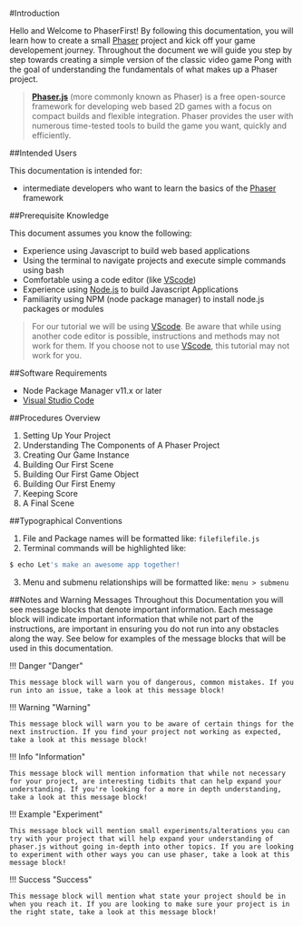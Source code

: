 #Introduction

Hello and Welcome to PhaserFirst! By following this documentation, you will learn how to create a small [Phaser][1] project and kick off your game developement journey. Throughout the document we will guide you step by step towards creating a simple version of the classic video game Pong with the goal of understanding the fundamentals of what makes up a Phaser project.
> **[Phaser.js][1]** (more commonly known as Phaser) is a free open-source framework for developing web based 2D games with a focus on compact builds and flexible integration. Phaser provides the user with numerous time-tested tools to build the game you want, quickly and efficiently. 

##Intended Users

This documentation is intended for:

- intermediate developers who want to learn the basics of the [Phaser][1] framework

##Prerequisite Knowledge

This document assumes you know the following:

- Experience using Javascript to build web based applications
- Using the terminal to navigate projects and execute simple commands using bash
- Comfortable using a code editor (like [VScode][2])
- Experience using [Node.js][3] to build Javascript Applications
- Familiarity using NPM (node package manager) to install node.js packages or modules

> For our tutorial we will be using [VScode][2]. Be aware that while using another code editor is possible, instructions and methods may not work for them. If you choose not to use [VScode][2], this tutorial may not work for you.

##Software Requirements

- Node Package Manager v11.x or later
- [Visual Studio Code][2]

##Procedures Overview

1. Setting Up Your Project
2. Understanding The Components of A Phaser Project
3. Creating Our Game Instance
4. Building Our First Scene
5. Building Our First Game Object
6. Building Our First Enemy
7. Keeping Score
8. A Final Scene

##Typographical Conventions

1. File and Package names will be formatted like: `filefilefile.js`
2. Terminal commands will be highlighted like: 
``` bash
$ echo Let's make an awesome app together!
```
3. Menu and submenu relationships will be formatted like: `menu > submenu`

##Notes and Warning Messages
Throughout this Documentation you will see message blocks that denote important information. Each message block will indicate important information that while not part of the instructions, are important in ensuring you do not run into any obstacles along the way. See below for examples of the message blocks that will be used in this documentation.

!!! Danger "Danger"

    This message block will warn you of dangerous, common mistakes. If you run into an issue, take a look at this message block! 

!!! Warning "Warning"

    This message block will warn you to be aware of certain things for the next instruction. If you find your project not working as expected, take a look at this message block!

!!! Info "Information"

    This message block will mention information that while not necessary for your project, are interesting tidbits that can help expand your understanding. If you're looking for a more in depth understanding, take a look at this message block!

!!! Example "Experiment"

    This message block will mention small experiments/alterations you can try with your project that will help expand your understanding of phaser.js without going in-depth into other topics. If you are looking to experiment with other ways you can use phaser, take a look at this message block!

!!! Success "Success"

    This message block will mention what state your project should be in when you reach it. If you are looking to make sure your project is in the right state, take a look at this message block!



[1]: https://phaser.io/
[2]: https://code.visualstudio.com/
[3]: https://nodejs.org/en